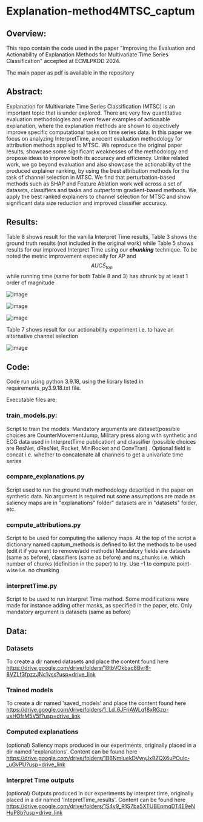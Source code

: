 # Explanation-method4MTSC_captum

## Overview:
This repo contain the code used in the paper "Improving the Evaluation and Actionability of
Explanation Methods for Multivariate Time Series Classification" accepted at ECMLPKDD 2024.

The main paper as pdf is available in the repository

## Abstract:
Explanation for Multivariate Time Series Classification (MTSC) is an important topic that
is under explored. There are very few quantitative evaluation methodologies and even fewer
examples of actionable explanation, where the explanation methods are shown to objectively
improve specific computational tasks on time series data. In this paper we focus on
analyzing InterpretTime, a recent evaluation methodology for attribution methods applied 
to MTSC. We reproduce the original paper results, showcase some significant weaknesses
of the methodology and propose ideas to improve both its accuracy and efficiency. 
Unlike related work, we go beyond evaluation and also showcase the actionability of the 
produced explainer ranking, by using the best attribution methods for the task of channel 
selection in MTSC. We find that perturbation-based methods such as SHAP and 
Feature Ablation work well across a set of datasets, classifiers and tasks and 
outperform gradient-based methods.
We apply the best ranked explainers to channel selection for MTSC and show significant
data size reduction and improved classifier accuracy.

## Results:
Table 8 shows result for the vanilla Interpret Time results, Table 3 shows
the ground truth results (not included in the original work) while Table 5 shows 
results for our improved Interpret Time using our ***chunking*** technique.
To be noted the metric improvement especially for AP and $$AUC\tilde{S}_{top}$$ while 
running time (same for both Table 8 and 3) has shrunk by at least 1 order of magnitude

![image](https://github.com/mlgig/xai4mtsc_eval_actionability/blob/main/imgs/vanilla_interpretTime_results.png)

![image](https://github.com/mlgig/xai4mtsc_eval_actionability/blob/main/imgs/vanilla_gt_results.png)

![image](https://github.com/mlgig/xai4mtsc_eval_actionability/blob/main/imgs/our_method.png)

Table 7 shows result for our actionability experiment i.e. to have an alternative 
channel selection

![image](https://github.com/mlgig/xai4mtsc_eval_actionability/blob/main/imgs/actionability.png)

## Code:

Code run using python 3.9.18, using the library listed in 
requirements_py3.9.18.txt file.

Executable files are:

### train_models.py:
Script to train the models. Mandatory arguments are dataset(possible choices are CounterMovementJump, Military press along with synthetic and ECG data used in InterpretTime publication)
and classifier (possible choices are ResNet, dResNet, Rocket, MiniRocket and ConvTran)
. Optional field is concat i.e. whether to concatenate all channels to get a univariate time series

### compare_explanations.py
Script used to run the ground truth methodology described in the paper on synthetic data.
No argument is required nut some assumptions are made as
saliency maps are in "explanations" folder" datasets are in "datasets" folder, etc.

### compute_attributions.py
Script to be used for computing the saliency maps.
At the top of the script a dictionary named captum_methods is defined to list the methods to be used (edit it if you want to remove/add methods)
Mandatory fields are datasets (same as before), classifiers (same as before) and ns_chunks i.e. which number of chunks (definition in the paper) to try. Use -1 to compute point-wise i.e. no chunking

### interpretTime.py
Script to be used to run interpret Time method. Some modifications were made for instance adding other masks, as specified in the paper, etc.
Only mandatory argument is datasets (same as before)

## Data:

### Datasets
To create a dir named datasets and place the content found here
https://drive.google.com/drive/folders/18tbVOkbac8Bvr8-8VZLf3fpzzJNc1vss?usp=drive_link

### Trained models
To create a dir named 'saved_models' and place the content found here
https://drive.google.com/drive/folders/1_Ld_6JFriAWLq18xRGzp-uxHOfrM5V5f?usp=drive_link

### Computed explanations
(optional) Saliency maps produced in our experiments, originally placed in a  dir named 'explanations'. Content can be found here 
https://drive.google.com/drive/folders/1B6NmIuekDVwyJxBZQX6uPOulc-_uGvPU?usp=drive_link

### Interpret Time outputs
(optional) Outputs produced in our experiments by interpret time, originally placed in a  dir named 'IntepretTime_results'. Content can be found here 
https://drive.google.com/drive/folders/1S4y9_R1S7ba5XTUBEpmqDT4E9eNHuP8b?usp=drive_link

